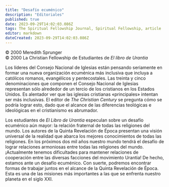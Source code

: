 ```yaml
---
title: "Desafío ecuménico"
description: "Editoriales"
published: true
date: 2023-09-29T14:02:03.086Z
tags: The Spiritual Fellowship Journal, Spiritual Fellowship, article
editor: markdown
dateCreated: 2023-09-29T14:02:03.086Z
---
```



<p class="v-card v-sheet theme--light grey lighten-3 px-2">© 2000 Meredith Sprunger<br>© 2000 La Christian Fellowship de Estudiantes de <i>El libro de Urantia</i></p>


Los líderes del Consejo Nacional de Iglesias están pensando seriamente en formar una nueva organización ecuménica más inclusiva que incluya a católicos romanos, evangélicos y pentecostales. Las treinta y cinco denominaciones que componen el Consejo Nacional de Iglesias representan sólo alrededor de un tercio de los cristianos en los Estados Unidos. Es alentador ver que las iglesias cristianas «principales» intentan ser más inclusivas. El editor de _The Christian Century_ se pregunta cómo se podría lograr esto, dado que el alcance de las diferencias teológicas e ideológicas en el cristianismo es abrumador.

Los estudiantes de _El Libro de Urantia_ especulan sobre un desafío ecuménico aún mayor: la relación fraternal de todas las religiones del mundo. Los autores de la Quinta Revelación de Época presentan una visión universal de la realidad que abarca los mejores conocimientos de todas las religiones. En los próximos dos mil años nuestro mundo tendrá el desafío de lograr relaciones armoniosas entre todas las religiones del mundo. ¡Actualmente tenemos dificultades para mantener relaciones de cooperación entre las diversas facciones del movimiento Urantia! De hecho, estamos ante un desafío ecuménico. Con suerte, podremos encontrar formas de trabajar juntos en el alcance de la Quinta Revelación de Época. Esta es una de las misiones más importantes a las que se enfrenta nuestro planeta en el siglo XXI.

